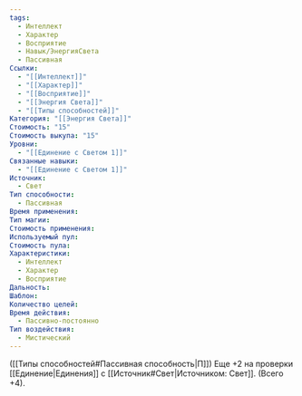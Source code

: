 ```yaml
---
tags:
  - Интеллект
  - Характер
  - Восприятие
  - Навык/ЭнергияСвета
  - Пассивная
Ссылки:
  - "[[Интеллект]]"
  - "[[Характер]]"
  - "[[Восприятие]]"
  - "[[Энергия Света]]"
  - "[[Типы способностей]]"
Категория: "[[Энергия Света]]"
Стоимость: "15"
Стоимость выкупа: "15"
Уровни:
  - "[[Единение с Светом 1]]"
Связанные навыки:
  - "[[Единение с Светом 1]]"
Источник:
  - Свет
Тип способности:
  - Пассивная
Время применения: 
Тип магии: 
Стоимость применения: 
Используемый пул: 
Стоимость пула: 
Характеристики:
  - Интеллект
  - Характер
  - Восприятие
Дальность: 
Шаблон: 
Количество целей: 
Время действия:
  - Пассивно-постоянно
Тип воздействия:
  - Мистический
---
```

([[Типы способностей#Пассивная способность|П]]) Еще +2 на проверки [[Единение|Единения]] с [[Источник#Свет|Источником: Свет]]. (Всего +4).